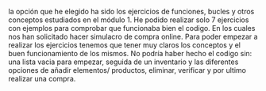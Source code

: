 la opción que he elegido ha sido los ejercicios de funciones, bucles y otros conceptos estudiados en el módulo 1.
He podido realizar solo 7 ejercicios con ejemplos para comprobar que funcionaba bien el codigo.
En los cuales nos han solicitado hacer simulacro de compra online. 
Para poder empezar a realizar los ejercicios tenemos que tener muy claros los conceptos y el buen funcionamiento de los mismos.
No podría haber hecho el codigo sin:
una lista vacia para empezar, seguida de un inventario y las diferentes opciones de añadir elementos/ productos, eliminar, verificar y por ultimo realizar una compra.
